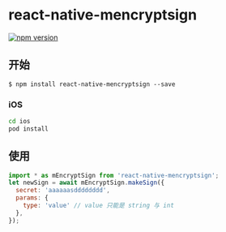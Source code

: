 # react-native-mencryptsign

[![npm version](https://badge.fury.io/js/react-native-mencryptsign.svg)](https://badge.fury.io/js/react-native-mencryptsign)


## 开始

`$ npm install react-native-mencryptsign --save`

### iOS

```sh
cd ios
pod install
```


## 使用

```javascript
import * as mEncryptSign from 'react-native-mencryptsign';
let newSign = await mEncryptSign.makeSign({
  secret: 'aaaaaasdddddddd',
  params: {
  	type: 'value' // value 只能是 string 与 int
  },
});

```